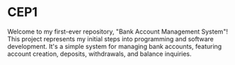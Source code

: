 # CEP1
Welcome to my first-ever repository, "Bank Account Management System"! This project represents my initial steps into programming and software development. It's a simple system for managing bank accounts, featuring account creation, deposits, withdrawals, and balance inquiries.
